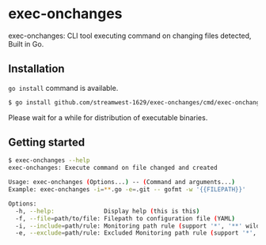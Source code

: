 # exec-onchanges
exec-onchanges: CLI tool executing command on changing files detected, Built in Go.

## Installation

`go install` command is available.

```sh
$ go install github.com/streamwest-1629/exec-onchanges/cmd/exec-onchanges@latest
```

Please wait for a while for distribution of executable binaries.

## Getting started

```sh
$ exec-onchanges --help
exec-onchanges: Execute command on file changed and created

Usage: exec-onchanges (Options...) -- (Command and arguments...)
Example: exec-onchanges -i=**.go -e=.git -- gofmt -w '{{FILEPATH}}'

Options:
  -h, --help:              Display help (this is this)
  -f, --file=path/to/file: Filepath to configuration file (YAML)
  -i, --include=path/rule: Monitoring path rule (support '*', '**' wildcards)
  -e, --exclude=path/rule: Excluded Monitoring path rule (support '*', '**' wildcards)
```
